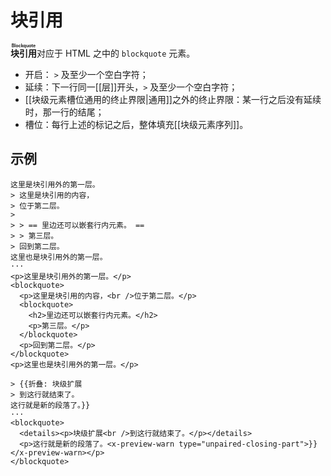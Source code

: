 # 块引用

**<ruby>块引用<rt>Blockquote</rt></ruby>**&#x200B;对应于 HTML 之中的 <wbr />
`blockquote` 元素。

- 开启： `>` 及至少一个空白字符；
- 延续：下一行同一[[层]]开头，`>` 及至少一个空白字符；
- [[块级元素槽位通用的终止界限|通用]]之外的终止界限：某一行之后没有延续<wbr />
  时，那一行的结尾；
- 槽位：每行上述的标记之后，整体填充[[块级元素序列]]。

## 示例

```example
这里是块引用外的第一层。
> 这里是块引用的内容，
> 位于第二层。
>
> > == 里边还可以嵌套行内元素。 ==
> > 第三层。
> 回到第二层。
这里也是块引用外的第一层。
···
<p>这里是块引用外的第一层。</p>
<blockquote>
  <p>这里是块引用的内容，<br />位于第二层。</p>
  <blockquote>
    <h2>里边还可以嵌套行内元素。</h2>
    <p>第三层。</p>
  </blockquote>
  <p>回到第二层。</p>
</blockquote>
<p>这里也是块引用外的第一层。</p>
```

```example
> {{折叠: 块级扩展
> 到这行就结束了。
这行就是新的段落了。}}
···
<blockquote>
  <details><p>块级扩展<br />到这行就结束了。</p></details>
  <p>这行就是新的段落了。<x-preview-warn type="unpaired-closing-part">}}</x-preview-warn></p>
</blockquote>
```
